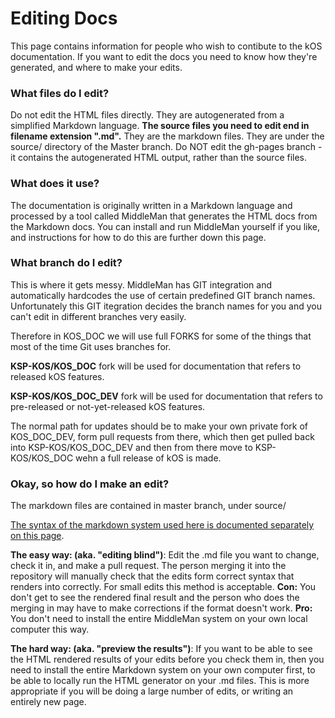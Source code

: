 Editing Docs
============

This page contains information for people who wish to contibute to the kOS documentation.
If you want to edit the docs you need to know how they're generated, and where to make
your edits.

### What files do I edit?

Do not edit the HTML files directly.  They are autogenerated from a simplified Markdown language.
**The source files you need to edit end in filename extension ".md".**  They are the markdown
files. They are under the source/ directory of the Master branch.  Do NOT edit the gh-pages
branch - it contains the autogenerated HTML output, rather than the source files.

### What does it use?

The documentation is originally written in a Markdown language and processed by a tool called MiddleMan that
generates the HTML docs from the Markdown docs.  You can install and run MiddleMan yourself if you like, and
instructions for how to do this are further down this page.

### What branch do I edit?

This is where it gets messy.  MiddleMan has GIT integration and automatically hardcodes the use
of certain predefined GIT branch names.  Unfortunately this GIT itegration decides the branch names for
you and you can't edit in different branches very easily.

Therefore in KOS_DOC we will use full FORKS for some of the things that most of the time Git uses
branches for.

**KSP-KOS/KOS_DOC** fork will be used for documentation that refers to released kOS features.

**KSP-KOS/KOS_DOC_DEV** fork will be used for documentation that refers to pre-released or not-yet-released kOS features.

The normal path for updates should be to make your own private fork of KOS_DOC_DEV, form pull requests from
there, which then get pulled back into KSP-KOS/KOS_DOC_DEV and then from there move to KSP-KOS/KOS_DOC wehn
a full release of kOS is made.

### Okay, so how do I make an edit?

The markdown files are contained in master branch, under source/

[The syntax of the markdown system used here is documented separately on this page](markdown_syntax.md).

**The easy way: (aka. "editing blind")**:  Edit the .md file you want to change, check it in, and make a pull request.
The person merging it into the repository will manually check that the edits form correct syntax that renders into correctly.
For small edits this method is acceptable.  **Con:** You don't get to see the rendered final result and the person who does
the merging in may have to make corrections if the format doesn't work.  **Pro:** You don't need to install the entire
MiddleMan system on your own local computer this way.

**The hard way: (aka. "preview the results")**:  If you want to be able to see the HTML rendered results of your edits
before you check them in, then you need to install the entire Markdown system on your own computer first,
to be able to locally run the HTML generator on your .md files.  This is more appropriate if you will be doing a large
number of edits, or writing an entirely new page.

